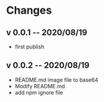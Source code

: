 # Changes

## v 0.0.1 -- 2020/08/19

- first publish

## v 0.0.2 -- 2020/08/19

- README.md image file to base64
- Modify README.md
- add npm ignore file

